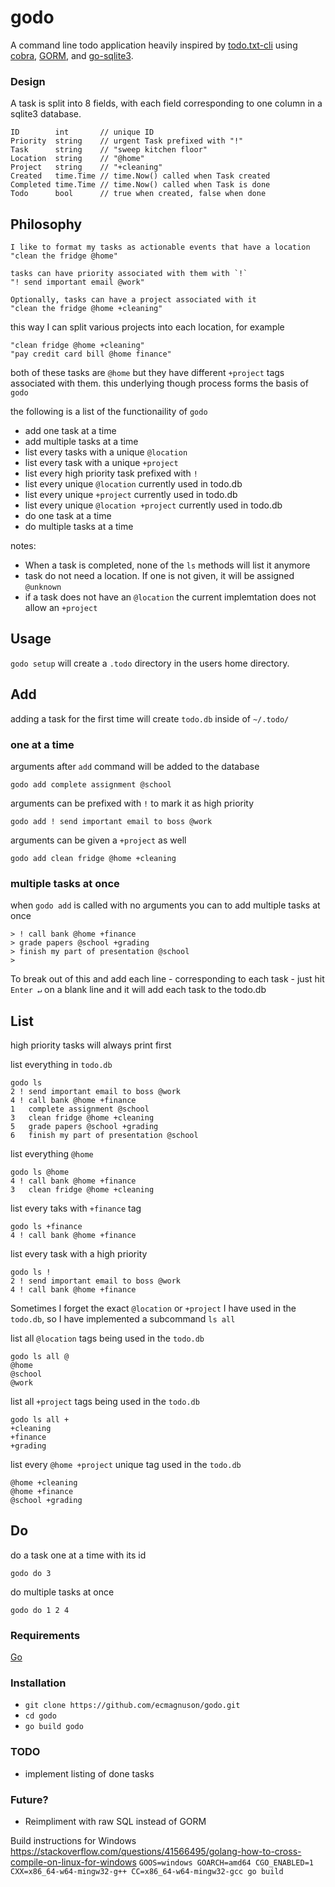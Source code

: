 # godo

A command line todo application heavily inspired by [todo.txt-cli](https://github.com/todotxt/todo.txt-cli) using [cobra](https://github.com/spf13/cobra), [GORM](https://github.com/go-gorm/gorm), and [go-sqlite3](https://github.com/mattn/go-sqlite3).

### Design
A task is split into 8 fields, with each field corresponding to one column in a sqlite3 database.

```
ID        int       // unique ID
Priority  string    // urgent Task prefixed with "!"
Task      string    // "sweep kitchen floor"
Location  string    // "@home"
Project   string    // "+cleaning"
Created   time.Time // time.Now() called when Task created
Completed time.Time // time.Now() called when Task is done
Todo      bool      // true when created, false when done
```

## Philosophy

    I like to format my tasks as actionable events that have a location
    "clean the fridge @home"

    tasks can have priority associated with them with `!`
    "! send important email @work"

    Optionally, tasks can have a project associated with it
    "clean the fridge @home +cleaning"

this way I can split various projects into each location, for example

    "clean fridge @home +cleaning"
    "pay credit card bill @home finance"

both of these tasks are `@home` but they have different `+project` tags associated with them.
this underlying though process forms the basis of `godo`

the following is a list of the functionaility of `godo`

- add one task at a time
- add multiple tasks at a time
- list every tasks with a unique `@location`
- list every task with a unique `+project`
- list every high priority task prefixed with `!`
- list every unique `@location` currently used in todo.db
- list every unique `+project` currently used in todo.db
- list every unique `@location +project` currently used in todo.db
- do one task at a time
- do multiple tasks at a time

notes:

- When a task is completed, none of the `ls` methods will list it anymore
- task do not need a location. If one is not given, it will be assigned `@unknown`
- if a task does not have an `@location` the current implemtation does not allow an `+project`


## Usage
`godo setup` will create a `.todo` directory in the users home directory.

## Add
adding a task for the first time will create `todo.db` inside of `~/.todo/`

### one at a time

arguments after `add` command will be added to the database

`godo add complete assignment @school`

arguments can be prefixed with `!` to mark it as high priority

`godo add ! send important email to boss @work`

arguments can be given a `+project` as well

`godo add clean fridge @home +cleaning`

### multiple tasks at once
when `godo add` is called with no arguments you can to add multiple tasks at once

```
> ! call bank @home +finance
> grade papers @school +grading
> finish my part of presentation @school
>
```
To break out of this and add each line - corresponding to each task - just hit `Enter ↵` on a blank line and it will add each task to the todo.db

## List
high priority tasks will always print first

list everything in `todo.db`

```
godo ls
2 ! send important email to boss @work
4 ! call bank @home +finance
1   complete assignment @school
3   clean fridge @home +cleaning
5   grade papers @school +grading
6   finish my part of presentation @school
```

list everything `@home`

```
godo ls @home
4 ! call bank @home +finance
3   clean fridge @home +cleaning
```

list every taks with `+finance` tag

```
godo ls +finance
4 ! call bank @home +finance
```

list every task with a high priority

```
godo ls !
2 ! send important email to boss @work
4 ! call bank @home +finance
```

Sometimes I forget the exact `@location` or `+project` I have used in the `todo.db`, so I have implemented a subcommand `ls all`

list all `@location` tags being used in the `todo.db`

```
godo ls all @
@home
@school
@work
```

list all `+project` tags being used in the `todo.db`

```
godo ls all +
+cleaning
+finance
+grading
```

list every `@home +project` unique tag used in the `todo.db`

```
@home +cleaning
@home +finance
@school +grading
```

## Do
do a task one at a time with its id

```
godo do 3
```

do multiple tasks at once

```
godo do 1 2 4
```

### Requirements
[Go](https://go.dev/)

### Installation
- `git clone https://github.com/ecmagnuson/godo.git`
- `cd godo`
- `go build godo`

### TODO
- implement listing of done tasks


### Future?
- Reimpliment with raw SQL instead of GORM

















Build instructions for Windows  
https://stackoverflow.com/questions/41566495/golang-how-to-cross-compile-on-linux-for-windows
`GOOS=windows GOARCH=amd64 CGO_ENABLED=1 CXX=x86_64-w64-mingw32-g++ CC=x86_64-w64-mingw32-gcc go build`   

